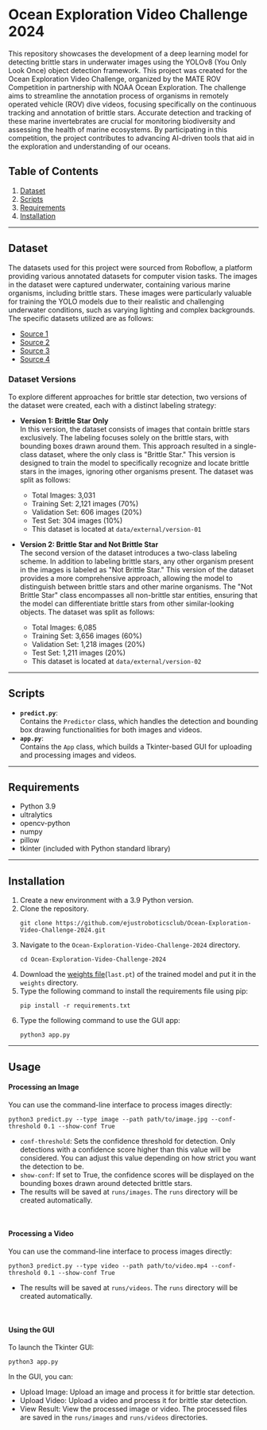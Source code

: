 # Ocean Exploration Video Challenge 2024

This repository showcases the development of a deep learning model for detecting brittle stars in underwater images using the YOLOv8 (You Only Look Once) object detection framework. This project was created for the Ocean Exploration Video Challenge, organized by the MATE ROV Competition in partnership with NOAA Ocean Exploration. The challenge aims to streamline the annotation process of organisms in remotely operated vehicle (ROV) dive videos, focusing specifically on the continuous tracking and annotation of brittle stars. Accurate detection and tracking of these marine invertebrates are crucial for monitoring biodiversity and assessing the health of marine ecosystems. By participating in this competition, the project contributes to advancing AI-driven tools that aid in the exploration and understanding of our oceans.

## Table of Contents
1. [Dataset](#dataset)
1. [Scripts](#scripts)
1. [Requirements](#requirements)
1. [Installation](#installation)
___

## Dataset

The datasets used for this project were sourced from Roboflow, a platform providing various annotated datasets for computer vision tasks. The images in the dataset were captured underwater, containing various marine organisms, including brittle stars. These images were particularly valuable for training the YOLO models due to their realistic and challenging underwater conditions, such as varying lighting and complex backgrounds.
The specific datasets utilized are as follows:

- [Source 1](https://universe.roboflow.com/test-xsnip/mate-brittle-star-detection)
- [Source 2](https://universe.roboflow.com/raghad-abo-el-eneen/sea-creatures-detection)
- [Source 3](https://universe.roboflow.com/rowan-mohamed/optimized_result)
- [Source 4](https://universe.roboflow.com/noaa-wg5ah/brittle-stars)

### Dataset Versions

To explore different approaches for brittle star detection, two versions of the dataset were created, each with a distinct labeling strategy:
- **Version 1: Brittle Star Only** </br>
In this version, the dataset consists of images that contain brittle stars exclusively. The labeling focuses solely on the brittle stars, with bounding boxes drawn around them. This approach resulted in a single-class dataset, where the only class is "Brittle Star." This version is designed to train the model to specifically recognize and locate brittle stars in the images, ignoring other organisms present. The dataset was split as follows:
  - Total Images: 3,031
  - Training Set: 2,121 images (70%)
  - Validation Set: 606 images (20%)
  - Test Set: 304 images (10%)
  - This dataset is located at `data/external/version-01`


- **Version 2: Brittle Star and Not Brittle Star** </br>
The second version of the dataset introduces a two-class labeling scheme. In addition to labeling brittle stars, any other organism present in the images is labeled as "Not Brittle Star." This version of the dataset provides a more comprehensive approach, allowing the model to distinguish between brittle stars and other marine organisms. The "Not Brittle Star" class encompasses all non-brittle star entities, ensuring that the model can differentiate brittle stars from other similar-looking objects. The dataset was split as follows:
  - Total Images: 6,085
  - Training Set: 3,656 images (60%)
  - Validation Set: 1,218 images (20%)
  - Test Set: 1,211 images (20%)
  - This dataset is located at `data/external/version-02`

___

## Scripts

- **`predict.py`**: </br> Contains the `Predictor` class, which handles the detection and bounding box drawing functionalities for both images and videos.
- **`app.py`**: </br> Contains the `App` class, which builds a Tkinter-based GUI for uploading and processing images and videos.

___
## Requirements

- Python 3.9
- ultralytics
- opencv-python
- numpy
- pillow
- tkinter (included with Python standard library)

___

## Installation
1. Create a new environment with a 3.9 Python version.
1. Clone the repository.
   ```
   git clone https://github.com/ejustroboticsclub/Ocean-Exploration-Video-Challenge-2024.git
   ```
1. Navigate to the `Ocean-Exploration-Video-Challenge-2024` directory.
   ```
   cd Ocean-Exploration-Video-Challenge-2024
   ```
1. Download the [weights file]()(`last.pt`) of the trained model and put it in the `weights` directory.
1. Type the following command to install the requirements file using pip:
   ```
   pip install -r requirements.txt
   ```
1. Type the following command to use the GUI app:
   ```
   python3 app.py
   ```
___

## Usage

#### Processing an Image
You can use the command-line interface to process images directly:
```
python3 predict.py --type image --path path/to/image.jpg --conf-threshold 0.1 --show-conf True
```
- `conf-threshold`: Sets the confidence threshold for detection. Only detections with a confidence score higher than this value will be considered. You can adjust this value depending on how strict you want the detection to be.
- `show-conf`: If set to True, the confidence scores will be displayed on the bounding boxes drawn around detected brittle stars.
- The results will be saved at `runs/images`. The `runs` directory will be created automatically.


</br>

#### Processing a Video
You can use the command-line interface to process images directly:
```
python3 predict.py --type video --path path/to/video.mp4 --conf-threshold 0.1 --show-conf True
```
- The results will be saved at `runs/videos`. The `runs` directory will be created automatically.


</br>

#### Using the GUI
To launch the Tkinter GUI:
```
python3 app.py
```
In the GUI, you can:
- Upload Image: Upload an image and process it for brittle star detection.
- Upload Video: Upload a video and process it for brittle star detection.
- View Result: View the processed image or video. The processed files are saved in the `runs/images` and `runs/videos` directories.
